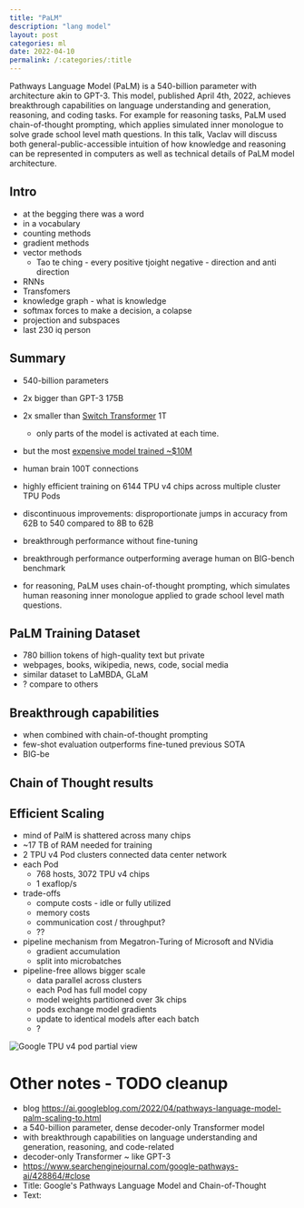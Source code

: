 ```yaml
---
title: "PaLM"
description: "lang model"
layout: post
categories: ml
date: 2022-04-10
permalink: /:categories/:title
---
```



Pathways Language Model (PaLM) is a 540-billion parameter with architecture akin to GPT-3.
This model, published April 4th, 2022, achieves breakthrough capabilities on language understanding and generation, reasoning, and coding tasks.
For example for reasoning tasks, PaLM used chain-of-thought prompting, which applies simulated inner monologue to solve grade school level math questions.
In this talk, Vaclav will discuss both general-public-accessible intuition of how knowledge and reasoning can be represented in computers as well as technical details of PaLM model architecture.

## Intro
- at the begging there was a word
- in a vocabulary
- counting methods
- gradient methods
- vector methods
    - Tao te ching - every positive tjoight negative - direction and anti direction
- RNNs
- Transfomers
- knowledge graph - what is knowledge
- softmax forces to make a decision, a colapse
- projection and subspaces
- last 230 iq person

## Summary
- 540-billion parameters
- 2x bigger than GPT-3 175B
- 2x smaller than [Switch Transformer](https://arxiv.org/pdf/2101.03961.pdf) 1T
  - only parts of the model is activated at each time.
- but the most [expensive model trained ~$10M](https://blog.heim.xyz/palm-training-cost/)
- human brain 100T connections

- highly efficient training on 6144 TPU v4 chips across multiple cluster TPU Pods
- discontinuous improvements: disproportionate jumps in accuracy from 62B to 540 compared to 8B to 62B
- breakthrough performance without fine-tuning
- breakthrough performance outperforming average human on BIG-bench benchmark
- for reasoning, PaLM uses chain-of-thought prompting, which simulates human reasoning inner monologue applied to grade school level math questions.


## PaLM Training Dataset
- 780 billion tokens of high-quality text but private
- webpages, books, wikipedia, news, code, social media
- similar dataset to LaMBDA, GLaM
- ? compare to others


## Breakthrough capabilities
- when combined with chain-of-thought prompting
- few-shot evaluation outperforms fine-tuned previous SOTA
- BIG-be


## Chain of Thought results


## Efficient Scaling
- mind of PalM is shattered across many chips
- ~17 TB of RAM needed for training
- 2 TPU v4 Pod clusters connected data center network
- each Pod 
  - 768 hosts, 3072 TPU v4 chips
  - 1 exaflop/s 
- trade-offs
  - compute costs - idle or fully utilized
  - memory costs
  - communication cost / throughput?
  - ?? 
- pipeline mechanism from Megatron-Turing of Microsoft and NVidia
  - gradient accumulation
  - split into microbatches
- pipeline-free allows bigger scale
  - data parallel across clusters
  - each Pod has full model copy
  - model weights partitioned over 3k chips
  - pods exchange model gradients
  - update to identical models after each batch
  - ?

![Google TPU v4 pod partial view](/images/google-tpu-v4-photo.png)


# Other notes - TODO cleanup
- blog https://ai.googleblog.com/2022/04/pathways-language-model-palm-scaling-to.html
- a 540-billion parameter, dense decoder-only Transformer model
- with breakthrough capabilities on language understanding and generation, reasoning, and code-related
- decoder-only Transformer ~ like GPT-3
- https://www.searchenginejournal.com/google-pathways-ai/428864/#close
- Title: 
	Google's Pathways Language Model and Chain-of-Thought
- Text:
	